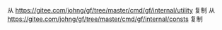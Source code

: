 从 https://gitee.com/johng/gf/tree/master/cmd/gf/internal/utility 复制
从 https://gitee.com/johng/gf/tree/master/cmd/gf/internal/consts 复制